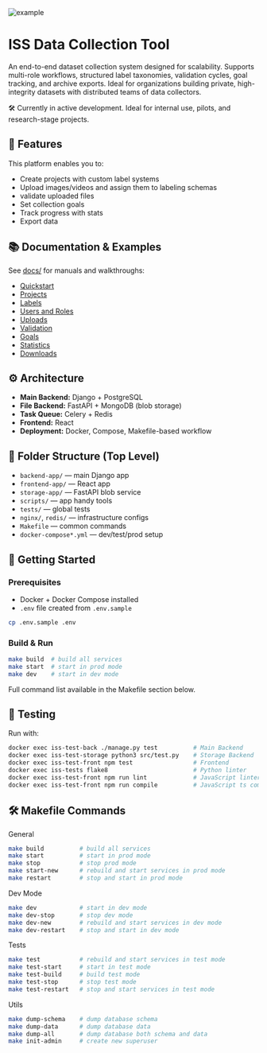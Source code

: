 <img src="/docs/assets/preview.gif" alt="example">

# ISS Data Collection Tool

An end-to-end dataset collection system designed for scalability. Supports multi-role workflows, structured label taxonomies, validation cycles, goal tracking, and archive exports. Ideal for organizations building private, high-integrity datasets with distributed teams of data collectors.

🛠 Currently in active development. Ideal for internal use, pilots, and research-stage projects.

## 🧩 Features

This platform enables you to:

- Create projects with custom label systems
- Upload images/videos and assign them to labeling schemas
- validate uploaded files
- Set collection goals
- Track progress with stats
- Export data

## 📚 Documentation & Examples

See [docs/](/docs) for manuals and walkthroughs:

- [Quickstart](/docs/quickstart.md)
- [Projects](/docs/projects.md)
- [Labels](/docs/labels.md)
- [Users and Roles](/docs/users.md)
- [Uploads](/docs/uploads.md)
- [Validation](/docs/validation.md)
- [Goals](/docs/goals.md)
- [Statistics](/docs/statistics.md)
- [Downloads](/docs/downloads.md)

## ⚙️ Architecture

- **Main Backend:** Django + PostgreSQL
- **File Backend:** FastAPI + MongoDB (blob storage)
- **Task Queue:** Celery + Redis
- **Frontend:** React
- **Deployment:** Docker, Compose, Makefile-based workflow

## 📁 Folder Structure (Top Level)

- `backend-app/` — main Django app
- `frontend-app/` — React app
- `storage-app/` — FastAPI blob service
- `scripts/` — app handy tools
- `tests/` — global tests
- `nginx/`, `redis/` — infrastructure configs
- `Makefile` — common commands
- `docker-compose*.yml` — dev/test/prod setup

## 🚀 Getting Started

### Prerequisites

- Docker + Docker Compose installed
- `.env` file created from `.env.sample`

```bash
cp .env.sample .env
```

### Build & Run
```bash
make build  # build all services
make start  # start in prod mode
make dev    # start in dev mode
```
Full command list available in the Makefile section below.

## 🧪 Testing
Run with:
```bash
docker exec iss-test-back ./manage.py test          # Main Backend
docker exec iss-test-storage python3 src/test.py    # Storage Backend
docker exec iss-test-front npm test                 # Frontend
docker exec iss-tests flake8                        # Python linter
docker exec iss-test-front npm run lint             # JavaScript linter
docker exec iss-test-front npm run compile          # JavaScript ts compiler checker
```

## 🛠️ Makefile Commands

General
```bash
make build          # build all services
make start          # start in prod mode
make stop           # stop prod mode
make start-new      # rebuild and start services in prod mode
make restart        # stop and start in prod mode
```

Dev Mode
```bash
make dev            # start in dev mode
make dev-stop       # stop dev mode
make dev-new        # rebuild and start services in dev mode
make dev-restart    # stop and start in dev mode
```

Tests
```bash
make test           # rebuild and start services in test mode
make test-start     # start in test mode
make test-build     # build test mode
make test-stop      # stop test mode
make test-restart   # stop and start services in test mode
```

Utils
```bash
make dump-schema    # dump database schema
make dump-data      # dump database data
make dump-all       # dump database both schema and data
make init-admin     # create new superuser
```
